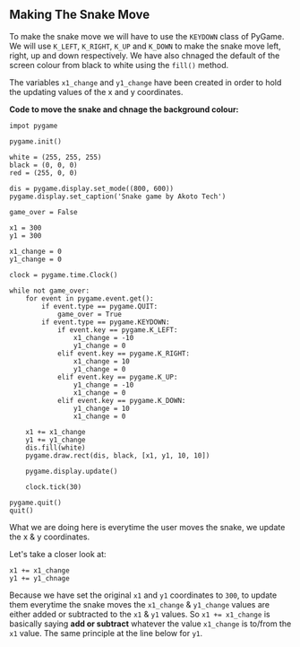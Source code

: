 ## Making The Snake Move ##

To make the snake move we will have to use the `KEYDOWN` class of PyGame.
We will use `K_LEFT`, `K_RIGHT`, `K_UP` and `K_DOWN` to make the snake move left, right, up and down respectively.
We have also chnaged the default of the screen colour from black to white using the `fill()` method.

The variables `x1_change` and `y1_change` have been created in order to hold the updating values of the x and y coordinates.

**Code to move the snake and chnage the background colour:**
```
impot pygame 

pygame.init()

white = (255, 255, 255)
black = (0, 0, 0)
red = (255, 0, 0)

dis = pygame.display.set_mode((800, 600))
pygame.display.set_caption('Snake game by Akoto Tech')

game_over = False

x1 = 300
y1 = 300

x1_change = 0
y1_change = 0

clock = pygame.time.Clock()

while not game_over:
    for event in pygame.event.get():
        if event.type == pygame.QUIT:
            game_over = True
        if event.type == pygame.KEYDOWN:
            if event.key == pygame.K_LEFT:
                x1_change = -10
                y1_change = 0
            elif event.key == pygame.K_RIGHT:
                x1_change = 10
                y1_change = 0
            elif event.key == pygame.K_UP:
                y1_change = -10
                x1_change = 0
            elif event.key == pygame.K_DOWN:
                y1_change = 10
                x1_change = 0

    x1 += x1_change
    y1 += y1_change
    dis.fill(white)
    pygame.draw.rect(dis, black, [x1, y1, 10, 10])

    pygame.display.update()

    clock.tick(30)

pygame.quit()
quit()
```
What we are doing here is everytime the user moves the snake, we update the x & y coordinates.

Let's take a closer look at:
```
x1 += x1_change
y1 += y1_chnage
```
Because we have set the original `x1` and `y1` coordinates to `300`, to update them everytime the snake moves the `x1_change` & `y1_change` values are either added or subtracted to the `x1` & `y1` values.
So `x1 += x1_change` is basically saying **add or subtract** whatever the value `x1_change` is to/from the `x1` value.  The same principle at the line below for `y1`.
